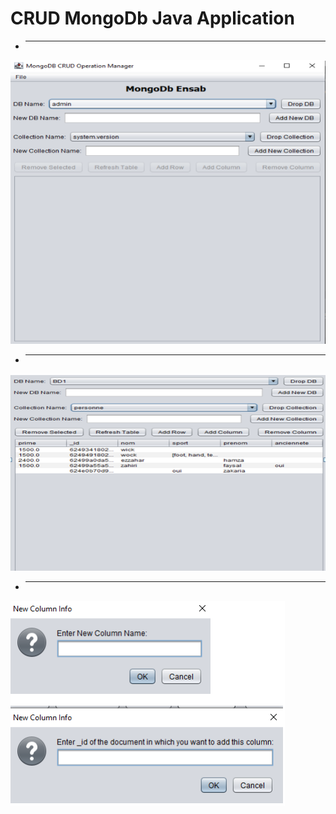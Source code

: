 # CRUD MongoDb Java Application
* -----------------------------------------------------------
![](https://github.com/elanssariyassine/CRUD-MongoDb-Java-Application-/blob/main/screen_1.png)

* -----------------------------------------------------------
![](https://github.com/elanssariyassine/CRUD-MongoDb-Java-Application-/blob/main/screen_2.png)

* -----------------------------------------------------------
![](https://github.com/elanssariyassine/CRUD-MongoDb-Java-Application-/blob/main/screen_3.png)
